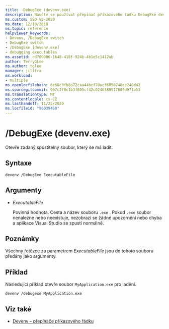 ```yaml
---
title: -DebugExe (devenv.exe)
description: Naučte se používat přepínač příkazového řádku DebugExe devenv k otevření zadaného spustitelného souboru, který se má ladit.
ms.custom: SEO-VS-2020
ms.date: 12/10/2018
ms.topic: reference
helpviewer_keywords:
- Devenv, /DebugExe switch
- DebugExe switch
- /DebugExe [devenv.exe]
- debugging executables
ms.assetid: cd700006-1648-418f-924b-4b1e5c1412ab
author: TerryGLee
ms.author: tglee
manager: jillfra
ms.workload:
- multiple
ms.openlocfilehash: 6e60c3fb8a72caa44bcf70ac36850748ce240d42
ms.sourcegitcommit: 967c2f8c1b3f805cf42c0246389517689d971b53
ms.translationtype: MT
ms.contentlocale: cs-CZ
ms.lasthandoff: 11/25/2020
ms.locfileid: "96039468"
---
```

# <a name="debugexe-devenvexe"></a>/DebugExe (devenv.exe)

Otevře zadaný spustitelný soubor, který se má ladit.

## <a name="syntax"></a>Syntaxe

```shell
devenv /DebugExe ExecutableFile
```

## <a name="arguments"></a>Argumenty

- *ExecutableFile*

  Povinná hodnota. Cesta a název souboru `.exe` . Pokud `.exe` soubor nenalezne nebo neexistuje, nezobrazí se žádné upozornění nebo chyba a aplikace Visual Studio se spustí normálně.

## <a name="remarks"></a>Poznámky

Všechny řetězce za parametrem *ExecutableFile* jsou do tohoto souboru předány jako argumenty.

## <a name="example"></a>Příklad

Následující příklad otevře soubor `MyApplication.exe` pro ladění.

```shell
devenv /debugexe MyApplication.exe
```

## <a name="see-also"></a>Viz také

- [Devenv – přepínače příkazového řádku](../../ide/reference/devenv-command-line-switches.md)
